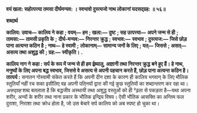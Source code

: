 **वयं खला: सहोत्पत्त्या तमसा दीर्घमन्यव: ।** **स्वभावो दुस्त्यजो नाथ लोकानां यदसद्ग्रह: ॥ ५६॥** 

**शब्दार्थ** 

**कालिय: उवाच—** **कालिय ने कहा** **; वयम्—** **हम** **; खला:—** **दुष्ट** **; सह उत्पत्त्या—** **अपने जन्म से ही** **; तामसा:—** **तामसी प्रकृति के** **;** **दीर्घ-मन्यव:—** **निरन्तर क्रुद्ध** **; स्वभाव:—** **स्वभाव** **; दुस्त्यज:—** **जिसे छोड़ पाना अत्यन्त कठिन है** **; नाथ—** **हे स्वामी** **;** **लोकानाम्—** **सामान्य जनों के लिए** **; यत्—** **जिससे** **; असत्—** **असत्य तथा अशुद्ध की** **; ग्रह:—** **स्वीकृति।** **.** 

**कालिय नाग ने कहा : सर्प के रूप में जन्म से ही हम ईष्र्यालु, अज्ञानी तथा निरन्तर क्रुद्ध** **बने हुए हैं। हे नाथ, मनुष्यों के लिए अपना बद्ध स्वभाव, जिससे वे असत्य से अपनी पहचान** **करते हैं, छोड़ पाना अत्यन्त कठिन है।** **तात्पर्य :** सनातन गोस्वामी संकेत करते हैं कि अपनी दीन दशा के कारण ही कालिय भगवान् के लिए मौलिक स्तुतियाँ नहीं रच सका इसीलिए वह अपनी पति्नयों द्वारा की गई कुछ स्तुतियों का शब्दान्तरण कर रहा था। *असद्ग्रह* शब्द बतलाता है कि बद्धजीव अस्थायी तथा अशुद्ध वस्तुओं को ही ²ढ़ता से पकड़ता है—यथा अपना शरीर, अन्यों के शरीर तथा नाना प्रकार के भौतिक इन्द्रिय विषय। ऐसी भौतिक आसक्ति का अन्तिम फल दुराशा, निराशा तथा क्रोध होता है, जो उस बेचारे सर्प कालिय को अब स्पष्ट हो चुका था।  